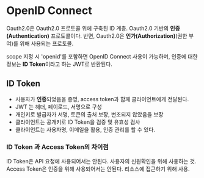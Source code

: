 # OpenID Connect

Oauth2.0은 Oauth2.0 프로토콜 위에 구축된 ID 계층. Oauth2.0 기반의 **인증(Authentication)** 프로토콜이다.
반면, Oauth2.0은 **인가(Authorization)**(권한 부여)를 위해 사용되는 프로토콜.

scope 지정 시 'openid'를 포함하면 OpenID Connect 사용이 가능하며,
인증에 대한 정보는 **ID Token**이라고 하는 JWT로 반환된다.

## ID Token
- 사용자가 **인증**되었음을 증명, access token과 함께 클라이언트에게 전달된다.
- JWT 는 헤더, 페이로드, 서명으로 구성
- 개인키로 발급자가 서명, 토큰의 출처 보장, 변조되지 않았음을 보장
- 클라이언트는 공개키로 ID Token을 검증 및 유효성 검사
- 클라이언트는 사용자명, 이메일을 활용, 인증 관리를 할 수 있다.

### ID Token 과 Access Token의 차이점
ID Token은 API 요청에 사용되어서는 안된다. 사용자의 신원확인을 위해 사용하는 것.
Access Token은 인증을 위해 사용되어서는 안된다. 리소스에 접근하기 위해 사용.
